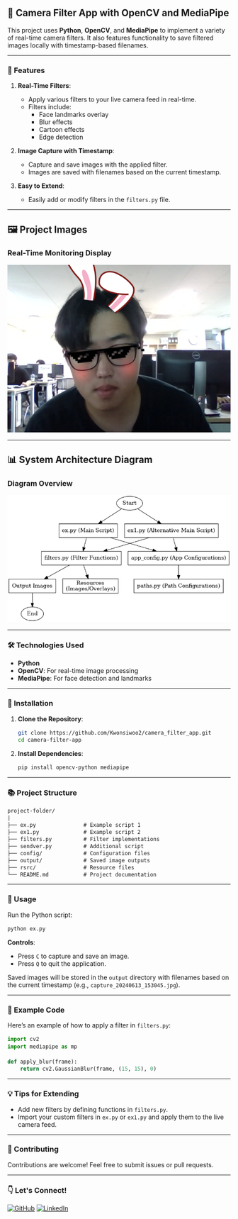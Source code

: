 ## 📸 Camera Filter App with OpenCV and MediaPipe

This project uses **Python**, **OpenCV**, and **MediaPipe** to implement a variety of real-time camera filters. It also features functionality to save filtered images locally with timestamp-based filenames.

---

### 🔄 Features

1. **Real-Time Filters**: 
   - Apply various filters to your live camera feed in real-time.
   - Filters include:
     - Face landmarks overlay
     - Blur effects
     - Cartoon effects
     - Edge detection

2. **Image Capture with Timestamp**:
   - Capture and save images with the applied filter.
   - Images are saved with filenames based on the current timestamp.

3. **Easy to Extend**:
   - Easily add or modify filters in the `filters.py` file.

---

## 🖼️ Project Images

### Real-Time Monitoring Display

![Real-Time Monitoring](./output/images/capture.png)  

---

## 📊 System Architecture Diagram

### Diagram Overview

![System Diagram](./output/images/flowchart.png)

---

### 🛠️ Technologies Used

- **Python**
- **OpenCV**: For real-time image processing
- **MediaPipe**: For face detection and landmarks

---

### 📖 Installation

1. **Clone the Repository**:
   ```bash
   git clone https://github.com/Kwonsiwoo2/camera_filter_app.git
   cd camera-filter-app
   ```

2. **Install Dependencies**:
   ```bash
   pip install opencv-python mediapipe
   ```

---

### 📚 Project Structure

```
project-folder/
|
├── ex.py               # Example script 1
├── ex1.py              # Example script 2
├── filters.py          # Filter implementations
├── sendver.py          # Additional script
├── config/             # Configuration files
├── output/             # Saved image outputs
├── rsrc/               # Resource files
└── README.md           # Project documentation
```

---

### 📖 Usage

Run the Python script:

```bash
python ex.py
```

**Controls**:
- Press `C` to capture and save an image.
- Press `Q` to quit the application.

Saved images will be stored in the `output` directory with filenames based on the current timestamp (e.g., `capture_20240613_153045.jpg`).

---

### 📝 Example Code

Here’s an example of how to apply a filter in `filters.py`:

```python
import cv2
import mediapipe as mp

def apply_blur(frame):
    return cv2.GaussianBlur(frame, (15, 15), 0)
```

---

### 💡 Tips for Extending

- Add new filters by defining functions in `filters.py`.
- Import your custom filters in `ex.py` or `ex1.py` and apply them to the live camera feed.

---

### 🌟 Contributing

Contributions are welcome! Feel free to submit issues or pull requests.

---

### 👇 Let's Connect!

[![GitHub](https://img.shields.io/badge/GitHub-Profile-blue?logo=github)](https://github.com/Kwonsiwoo2)  [![LinkedIn](https://img.shields.io/badge/LinkedIn-Profile-blue?logo=linkedin)](https://www.linkedin.com/in/%EC%8B%9C%EC%9A%B0-%EA%B6%8C-064765341/)

